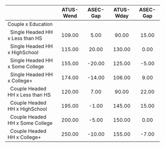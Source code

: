 
|                      |    ATUS-Wend |     ASEC-Gap |    ATUS-Wday |     ASEC-Gap |
| -------------------- | :----------: | :----------: | :----------: | :----------: |
| Couple x Education   |              |              |              |              |
| &nbsp;&nbsp;Single Headed HH x Less than HS |       109.00 |         5.00 |        90.00 |        15.00 |
| &nbsp;&nbsp;Single Headed HH x HighSchool |       115.00 |        20.00 |       130.00 |         0.00 |
| &nbsp;&nbsp;Single Headed HH x Some College |       155.00 |       -20.00 |       125.00 |        -5.00 |
| &nbsp;&nbsp;Single Headed HH x College+ |       174.00 |       -14.00 |       106.00 |         9.00 |
| &nbsp;&nbsp;Couple Headed HH x Less than HS |       120.00 |         7.00 |        90.00 |        22.00 |
| &nbsp;&nbsp;Couple Headed HH x HighSchool |       195.00 |        -1.00 |       145.00 |        15.00 |
| &nbsp;&nbsp;Couple Headed HH x Some College |       200.00 |        -5.00 |       150.00 |         0.00 |
| &nbsp;&nbsp;Couple Headed HH x College+ |       250.00 |       -10.00 |       155.00 |        -7.00 |


